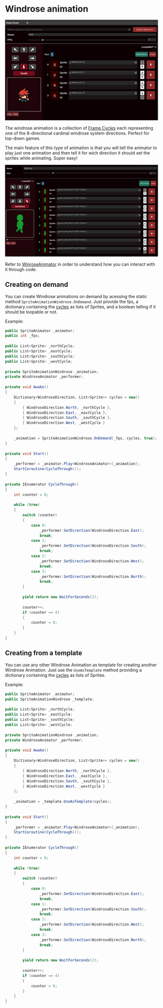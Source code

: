 # Windrose animation

![Winrose Animation Window](../../images/animator-manager-windrose-animation.png)

The windrose animation is a collection of [Frame Cycles](../animations-manager/index.md#frame-cycle) each representing one of the 8-directional cardinal windrose system directions. Perfect for top-down games.

The main feature of this type of animation is that you will tell the animator to play just one animation and then tell it for wich direction it should set the sprites while animating. Super easy!

![Windrose Animation](../../images/windrose-animation.png)

Refer to [WinroseAnimator](../sprite-animator/windrose-animator.md) in order to understand how you can interact with it through code.

## Creating on demand

You can create Windrose animations on demand by acessing the static method `SpriteAnimationWindrose.OnDemand`. Just provide the fps, a dictionary containing the [cycles](../animations-manager/index.md#frame-cycle) as lists of Sprites, and a boolean telling if it should be loopable or not.

Example:

```csharp
public SpriteAnimator _animator;
public int _fps;

public List<Sprite> _northCycle;
public List<Sprite> _eastCycle;
public List<Sprite> _southCycle;
public List<Sprite> _westCycle;

private SpriteAnimationWindrose _animation;
private WindroseAnimator _performer;

private void Awake()
{
    Dictionary<WindroseDirection, List<Sprite>> cycles = new()
    {
        { WindroseDirection.North, _northCycle },
        { WindroseDirection.East, _eastCycle },
        { WindroseDirection.South, _southCycle },
        { WindroseDirection.West, _westCycle }
    };

    _animation = SpriteAnimationWindrose.OnDemand(_fps, cycles, true);
}

private void Start()
{
    _performer = _animator.Play<WindroseAnimator>(_animation);
    StartCoroutine(CycleThrough());
}

private IEnumerator CycleThrough()
{
    int counter = 0;

    while (true)
    {
        switch (counter)
        {
            case 0:
                _performer.SetDirection(WindroseDirection.East);
                break;
            case 1:
                _performer.SetDirection(WindroseDirection.South);
                break;
            case 2:
                _performer.SetDirection(WindroseDirection.West);
                break;
            case 3:
                _performer.SetDirection(WindroseDirection.North);
                break;
        }

        yield return new WaitForSeconds(2);

        counter++;
        if (counter == 4)
        {
            counter = 0;
        }
    }
}
```

## Creating from a template

You can use any other Windrose Animation as template for creating another Windrose Animation. Just use the `UseAsTemplate` method providing
a dictionary containing the [cycles](../animations-manager/index.md#frame-cycle) as lists of Sprites.

Example:

```csharp
public SpriteAnimator _animator;
public SpriteAnimationWindrose _template;

public List<Sprite> _northCycle;
public List<Sprite> _eastCycle;
public List<Sprite> _southCycle;
public List<Sprite> _westCycle;

private SpriteAnimationWindrose _animation;
private WindroseAnimator _performer;

private void Awake()
{
    Dictionary<WindroseDirection, List<Sprite>> cycles = new()
    {
        { WindroseDirection.North, _northCycle },
        { WindroseDirection.East, _eastCycle },
        { WindroseDirection.South, _southCycle },
        { WindroseDirection.West, _westCycle }
    };

    _animation = _template.UseAsTemplate(cycles);
}

private void Start()
{
    _performer = _animator.Play<WindroseAnimator>(_animation);
    StartCoroutine(CycleThrough());
}

private IEnumerator CycleThrough()
{
    int counter = 0;

    while (true)
    {
        switch (counter)
        {
            case 0:
                _performer.SetDirection(WindroseDirection.East);
                break;
            case 1:
                _performer.SetDirection(WindroseDirection.South);
                break;
            case 2:
                _performer.SetDirection(WindroseDirection.West);
                break;
            case 3:
                _performer.SetDirection(WindroseDirection.North);
                break;
        }

        yield return new WaitForSeconds(2);

        counter++;
        if (counter == 4)
        {
            counter = 0;
        }
    }
}
```
